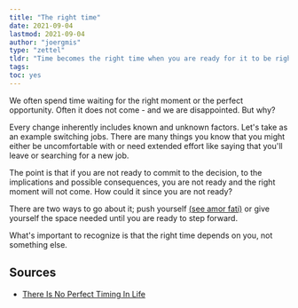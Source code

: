 ```yaml
---
title: "The right time"
date: 2021-09-04
lastmod: 2021-09-04
author: "joergmis"
type: "zettel"
tldr: "Time becomes the right time when you are ready for it to be right."
tags:
toc: yes
---
```


We often spend time waiting for the right moment or the perfect opportunity.
Often it does not come - and we are disappointed. But why?

Every change inherently includes known and unknown factors. Let's take as an 
example switching jobs. There are many things you know that you might either be
uncomfortable with or need extended effort like saying that you'll leave or 
searching for a new job.

The point is that if you are not ready to commit to the decision, to the 
implications and possible consequences, you are not ready and the right moment 
will not come. How could it since you are not ready?

There are two ways to go about it; push yourself [(see amor fati)](/zettelkasten/202108272222-amorfati) 
or give yourself the space needed until you are ready to step forward.

What's important to recognize is that the right time depends on you, not 
something else.

## Sources

- [There Is No Perfect Timing In Life](https://medium.com/better-advice/there-is-no-perfect-timing-in-life-there-is-just-time-and-what-you-do-with-what-youre-given-633388de8d0e)
